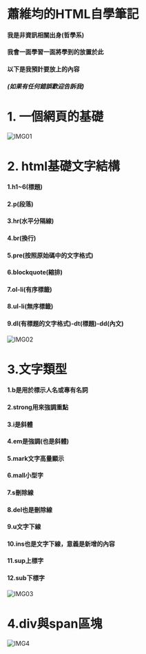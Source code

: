 # 蕭維均的HTML自學筆記
#### 我是非資訊相關出身(哲學系)
#### 我會一面學習一面將學到的放置於此
#### 以下是我預計要放上的內容
##### (如果有任何錯誤歡迎告訴我)
# 1. 一個網頁的基礎
![IMG01](https://github.com/AlexTrinityBlock/HTML-is-Good-/blob/master/resource/base_1.png?raw=true)
# 2. html基礎文字結構
#### 1.h1~6(標題)
#### 2.p(段落)
#### 3.hr(水平分隔線)
#### 4.br(換行)
#### 5.pre(按照原始碼中的文字格式)
#### 6.blockquote(縮排)
#### 7.ol-li(有序標籤)
#### 8.ul-li(無序標籤)
#### 9.dl(有標題的文字格式)-dt(標題)-dd(內文)
![IMG02](https://github.com/AlexTrinityBlock/HTML-is-Good-/blob/master/resource/webtext.png?raw=true)
# 3.文字類型
#### 1.b是用於標示人名或專有名詞
#### 2.strong用來強調重點
#### 3.i是斜體
#### 4.em是強調(也是斜體)
#### 5.mark文字高量顯示
#### 6.mall小型字
#### 7.s刪除線
#### 8.del也是刪除線
#### 9.u文字下線
#### 10.ins也是文字下線，意義是新增的內容
#### 11.sup上標字
#### 12.sub下標字
![IMG03](https://github.com/AlexTrinityBlock/HTML-is-Good-/blob/master/resource/IMG3.png?raw=true)
# 4.div與span區塊
![IMG4](https://github.com/AlexTrinityBlock/HTML-is-Good-/blob/master/resource/IMG4.png?raw=true)
